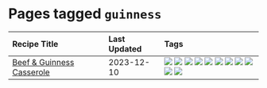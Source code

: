 # Pages tagged `guinness`

|Recipe Title|Last Updated|Tags
|:---|:---|:---|
|[Beef & Guinness Casserole](../recipes/beefandguinnesscasserole.md)|2023-12-10|[![](https://img.shields.io/badge/tag-amazing-6d71)](../tags/amazing.md) [![](https://img.shields.io/badge/tag-baked-208450)](../tags/baked.md) [![](https://img.shields.io/badge/tag-beef-91514)](../tags/beef.md) [![](https://img.shields.io/badge/tag-casserole-6984a1)](../tags/casserole.md) [![](https://img.shields.io/badge/tag-guinness-bb15fd)](../tags/guinness.md) [![](https://img.shields.io/badge/tag-irish-eadebe)](../tags/irish.md) [![](https://img.shields.io/badge/tag-large_quantity-659a8f)](../tags/large_quantity.md) [![](https://img.shields.io/badge/tag-long_cook_time-5b6ac0)](../tags/long_cook_time.md) [![](https://img.shields.io/badge/tag-long_prep_time-95446)](../tags/long_prep_time.md) [![](https://img.shields.io/badge/tag-messy-5d33f3)](../tags/messy.md) [![](https://img.shields.io/badge/tag-tricky-8344b1)](../tags/tricky.md)|